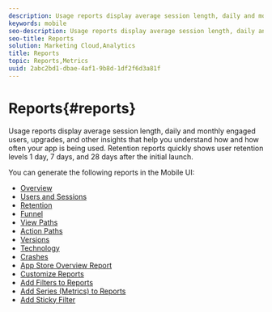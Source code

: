 ```yaml
---
description: Usage reports display average session length, daily and monthly engaged users, upgrades, and other insights that help you understand how and how often your app is being used. Retention reports quickly shows user retention levels 1 day, 7 days, and 28 days after the initial launch.
keywords: mobile
seo-description: Usage reports display average session length, daily and monthly engaged users, upgrades, and other insights that help you understand how and how often your app is being used. Retention reports quickly shows user retention levels 1 day, 7 days, and 28 days after the initial launch.
seo-title: Reports
solution: Marketing Cloud,Analytics
title: Reports
topic: Reports,Metrics
uuid: 2abc2bd1-dbae-4af1-9b8d-1df2f6d3a81f
---
```


# Reports{#reports}

Usage reports display average session length, daily and monthly engaged users, upgrades, and other insights that help you understand how and how often your app is being used. Retention reports quickly shows user retention levels 1 day, 7 days, and 28 days after the initial launch.

You can generate the following reports in the Mobile UI: 

+ [Overview](usage-overview.md)
+ [Users and Sessions](users-sessions.md)
+ [Retention](reports-retention.md)
+ [Funnel](reports-funnel.md)
+ [View Paths](reports-view-paths.md)
+ [Action Paths](reports-action-paths.md)
+ [Versions](c-reports-versions.md)
+ [Technology](reports-technology.md)
+ [Crashes](c-crashes.md)
+ [App Store Overview Report](c-app-store-store-performance.md)
+ [Customize Reports](reports-customize/reports-customize.md)
+ [Add Filters to Reports](reports-customize/t-reports-customize.md)
+ [Add Series (Metrics) to Reports](reports-customize/t-reports-series.md)
+ [Add Sticky Filter](reports-customize/t-sticky-filter.md)
